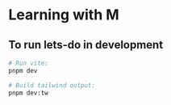 # Learning with M

## To run lets-do in development

```bash
# Run vite:
pnpm dev

# Build tailwind output:
pnpm dev:tw
```
